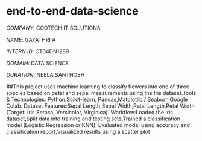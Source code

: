  # end-to-end-data-science

*COMPANY*: CODTECH IT SOLUTIONS

*NAME*: GAYATHRI A

*INTERN ID*: CT04DN1289

*DOMAIN*: DATA SCIENCE

*DURATION*: NEELA SANTHOSH

##This project uses machine learning to classify flowers into one of three species based on petal and sepal measurements using the Iris dataset.Tools & Technologies:
Python,Scikit-learn, Pandas,Matplotlib / Seaborn,Google Colab. Dataset Features:Sepal Length,Sepal Width,Petal Length,Petal Width (Target: Iris Setosa, Versicolor, Virginica). Workflow:Loaded the Iris dataset,Split data into training and testing sets,Trained a classification model (Logistic Regression or KNN), Evaluated model using accuracy and classification report,Visualized results using a scatter plot

